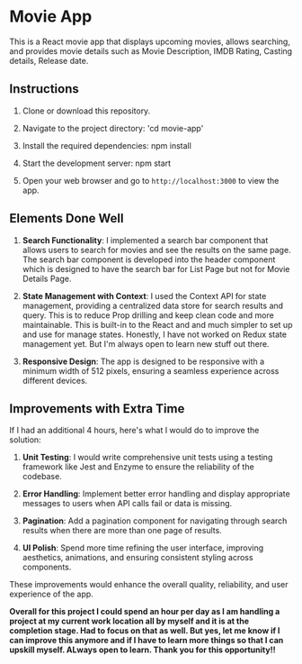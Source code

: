 # Movie App

This is a React movie app that displays upcoming movies, allows searching, and provides movie details such as Movie Description, IMDB Rating, Casting details, Release date.

## Instructions

1. Clone or download this repository.

2. Navigate to the project directory:
'cd movie-app'

3. Install the required dependencies:
npm install


4. Start the development server:
npm start


5. Open your web browser and go to `http://localhost:3000` to view the app.

## Elements Done Well

1. **Search Functionality**: I implemented a search bar component that allows users to search for movies and see the results on the same page. The search bar component is developed into the header component which is designed to have the search bar for List Page but not for Movie Details Page.

2. **State Management with Context**: I used the Context API for state management, providing a centralized data store for search results and query. This is to reduce Prop drilling and keep clean code and more maintainable. This is built-in to the React and and much simpler to set up and use for manage states. Honestly, I have not worked on Redux state management yet. But I'm always open to learn new stuff out there.

3. **Responsive Design**: The app is designed to be responsive with a minimum width of 512 pixels, ensuring a seamless experience across different devices.

## Improvements with Extra Time

If I had an additional 4 hours, here's what I would do to improve the solution:

1. **Unit Testing**: I would write comprehensive unit tests using a testing framework like Jest and Enzyme to ensure the reliability of the codebase.

2. **Error Handling**: Implement better error handling and display appropriate messages to users when API calls fail or data is missing.

3. **Pagination**: Add a pagination component for navigating through search results when there are more than one page of results.

4. **UI Polish**: Spend more time refining the user interface, improving aesthetics, animations, and ensuring consistent styling across components.

These improvements would enhance the overall quality, reliability, and user experience of the app.

**Overall for this project I could spend an hour per day as I am handling a project at my current work location all by myself and it is at the completion stage. Had to focus on that as well. But yes, let me know if I can improve this anymore and if I have to learn more things so that I can upskill myself. ALways open to learn. Thank you for this opportunity!!**
